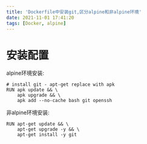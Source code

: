 ```yaml
---
title: 'Dockerfile中安装git,区分alpine和非alpine环境'
date: 2021-11-01 17:41:20
tags: [Docker, alpine]
---
```

# 安装配置
alpine环境安装:
```
# install git - apt-get replace with apk
RUN apk update && \
    apk upgrade && \
    apk add --no-cache bash git openssh
```
非alpine环境安装:
```
RUN apt-get update && \
    apt-get upgrade -y && \
    apt-get install -y git
```

